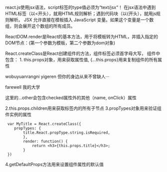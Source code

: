 react.js使用jsx语法，script标签的type值必须为“text/jsx“！ 在jsx语法中遇到HTML标签（以<开头），就用HTML规则解析；遇到代码块（以{开头），就用js规则解析。 JSX 允许直接在模板插入 JavaScript 变量。如果这个变量是一个数组，则会展开这个数组的所有成员。

  ReactDOM.render是React的基本方法，用于将模板转为HTML，并插入指定的DOM节点：(第一个参数为模板，第二个参数为dom对象)

   React.createClass是React创建组件的方法，组件标签必须首字母大写， 组件中包含：     1. this.props对象，用来获取属性值, {…this.props}用来复制组件的所有属性

   wobuyuanrangni yigeren 但你的身边从来不曾缺人···

   farewell  我的大学

这里的...other会包含checked属性外的其他（name, onClick）属性

 2.this.props.children用来获取标签内的所有子节点      3.propTypes对象用来验证组件实例的属性

     var MyTitle = React.createClass({
        propTypes: {
            title.React.propType.string.isRequired,
            },
            render: function() {
                return <h3>{this.props.title}</h3>;
            }
     })

  4.getDefaultProps方法用来设置组件属性的默认值

  